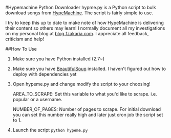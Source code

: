 #Hypemachine Python Downloader
hypme.py is a Python script to bulk download songs from [HypeMachine](http://hypem.com). The script is fairly
simple to use.

I try to keep this up to date to make note of how HypeMachine is delivering their content so others may learn!
I normally document all my investigations on my personal blog at [blog.fzakaria.com](http://blog.fzakaria.com). I
appreciate all feedback, criticism and help!


##How To Use

1. Make sure you have Python installed (2.7~)

2. Make sure you have [BeautifulSoup](http://www.crummy.com/software/BeautifulSoup/) installed. I haven't figured out
how to deploy with dependencies yet

3. Open hypeme.py and change modify the script to your choosing!

    AREA_TO_SCRAPE: Set this variable to what you'd like to scrape. i.e. popular or a username.

    NUMBER_OF_PAGES: Number of pages to scrape. For initial download you can set this number really high and later just cron job the script set to 1.


4. Launch the script `python hypeme.py`